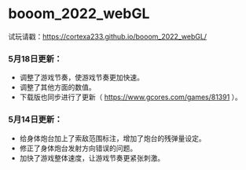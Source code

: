 # booom_2022_webGL

试玩请戳：https://cortexa233.github.io/booom_2022_webGL/

### 5月18日更新：
* 调整了游戏节奏，使游戏节奏更加快速。
* 调整了其他方面的数值。
* 下载版也同步进行了更新（ https://www.gcores.com/games/81391 ）。 

### 5月14日更新：
* 给身体炮台加上了索敌范围标注，增加了炮台的残弹量设定。
* 修正了身体炮台发射方向错误的问题。
* 加快了游戏整体速度，让游戏节奏更紧张刺激。
